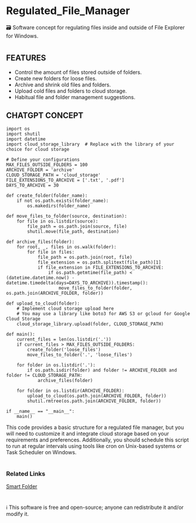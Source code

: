# Regulated_File_Manager
🗃️ Software concept for regulating files inside and outside of File Explorer for Windows.
#

## FEATURES

- Control the amount of files stored outside of folders.
- Create new folders for loose files.
- Archive and shrink old files and folders.
- Upload cold files and folders to cloud storage.
- Habitual file and folder management suggestions.

## CHATGPT CONCEPT

```
import os
import shutil
import datetime
import cloud_storage_library  # Replace with the library of your choice for cloud storage

# Define your configurations
MAX_FILES_OUTSIDE_FOLDERS = 100
ARCHIVE_FOLDER = 'archive'
CLOUD_STORAGE_PATH = 'cloud_storage'
FILE_EXTENSIONS_TO_ARCHIVE = ['.txt', '.pdf']
DAYS_TO_ARCHIVE = 30

def create_folder(folder_name):
    if not os.path.exists(folder_name):
        os.makedirs(folder_name)

def move_files_to_folder(source, destination):
    for file in os.listdir(source):
        file_path = os.path.join(source, file)
        shutil.move(file_path, destination)

def archive_files(folder):
    for root, _, files in os.walk(folder):
        for file in files:
            file_path = os.path.join(root, file)
            file_extension = os.path.splitext(file_path)[1]
            if file_extension in FILE_EXTENSIONS_TO_ARCHIVE:
                if os.path.getmtime(file_path) < (datetime.datetime.now() - datetime.timedelta(days=DAYS_TO_ARCHIVE)).timestamp():
                    move_files_to_folder(folder, os.path.join(ARCHIVE_FOLDER, folder))

def upload_to_cloud(folder):
    # Implement cloud storage upload here
    # You may use a library like boto3 for AWS S3 or gcloud for Google Cloud Storage
    cloud_storage_library.upload(folder, CLOUD_STORAGE_PATH)

def main():
    current_files = len(os.listdir('.'))
    if current_files > MAX_FILES_OUTSIDE_FOLDERS:
        create_folder('loose_files')
        move_files_to_folder('.', 'loose_files')

    for folder in os.listdir('.'):
        if os.path.isdir(folder) and folder != ARCHIVE_FOLDER and folder != CLOUD_STORAGE_PATH:
            archive_files(folder)

    for folder in os.listdir(ARCHIVE_FOLDER):
        upload_to_cloud(os.path.join(ARCHIVE_FOLDER, folder))
        shutil.rmtree(os.path.join(ARCHIVE_FOLDER, folder))

if __name__ == "__main__":
    main()
```
This code provides a basic structure for a regulated file manager, but you will need to customize it and integrate cloud storage based on your requirements and preferences. Additionally, you should schedule this script to run at regular intervals using tools like cron on Unix-based systems or Task Scheduler on Windows.

#
### Related Links

[Smart Folder](https://github.com/sourceduty/Smart_Folder)

#
ℹ️ This software is free and open-source; anyone can redistribute it and/or modify it.
